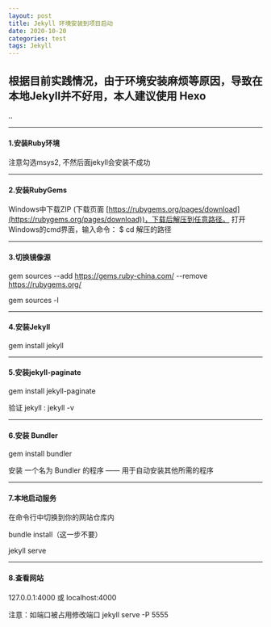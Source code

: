 ```yaml
---
layout: post
title: Jekyll 环境安装到项目启动
date: 2020-10-20
categories: test
tags: Jekyll 
---
```


## 根据目前实践情况，由于环境安装麻烦等原因，导致在本地Jekyll并不好用，本人建议使用 Hexo
..

---
#### 1.安装Ruby环境

注意勾选msys2, 不然后面jekyll会安装不成功

---
#### 2.安装RubyGems
 
Windows中下载ZIP (下载页面 [https://rubygems.org/pages/download](https://rubygems.org/pages/download))，下载后解压到任意路径。
打开Windows的cmd界面，输入命令： $ cd 解压的路径


---
#### 3.切换镜像源

gem sources --add https://gems.ruby-china.com/ --remove https://rubygems.org/

gem sources -l


---
#### 4.安装Jekyll
 
gem install jekyll


---
#### 5.安装jekyll-paginate
 

gem install jekyll-paginate

验证 jekyll :  jekyll -v


---
#### 6.安装 Bundler
 

gem install bundler 

安装 一个名为 Bundler 的程序 —— 用于自动安装其他所需的程序


---
#### 7.本地启动服务
在命令行中切换到你的网站仓库内

bundle install（这一步不要）

jekyll serve 


---
#### 8.查看网站
 127.0.0.1:4000 或 localhost:4000

注意：如端口被占用修改端口 jekyll serve -P 5555